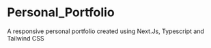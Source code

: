 # Personal_Portfolio
A responsive personal portfolio created using Next.Js, Typescript and Tailwind CSS
